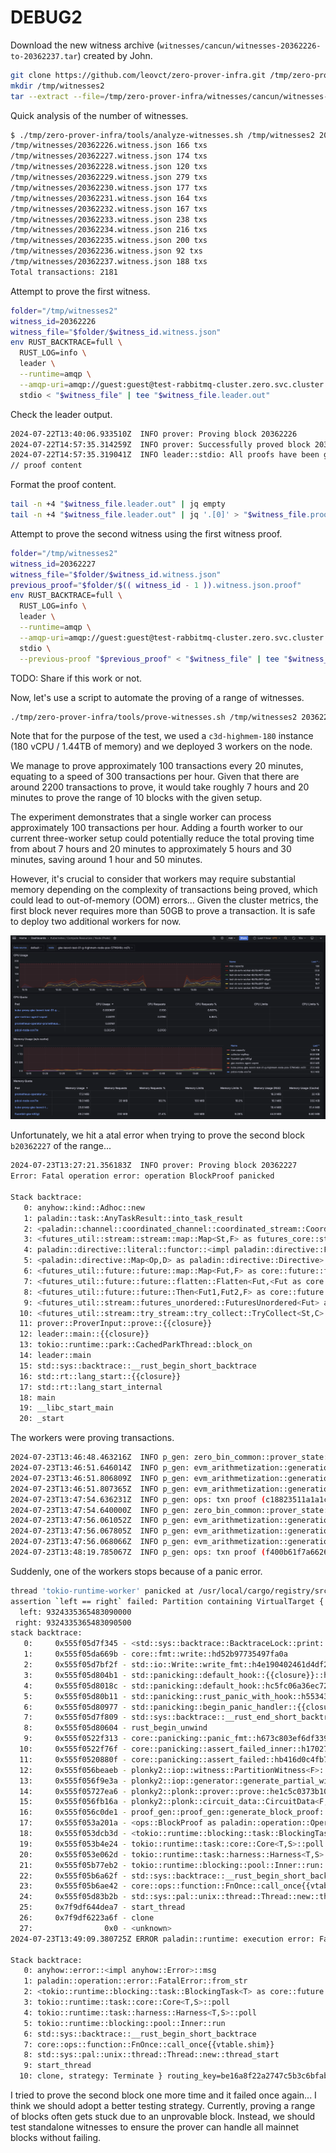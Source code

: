 # DEBUG2

Download the new witness archive (`witnesses/cancun/witnesses-20362226-to-20362237.tar`) created by John.

```bash
git clone https://github.com/leovct/zero-prover-infra.git /tmp/zero-prover-infra
mkdir /tmp/witnesses2
tar --extract --file=/tmp/zero-prover-infra/witnesses/cancun/witnesses-20362226-to-20362237.tar.xz --directory=/tmp/witnesses2 --strip-components=1
```

Quick analysis of the number of witnesses.

```bash
$ ./tmp/zero-prover-infra/tools/analyze-witnesses.sh /tmp/witnesses2 20362226 20362237
/tmp/witnesses/20362226.witness.json 166 txs
/tmp/witnesses/20362227.witness.json 174 txs
/tmp/witnesses/20362228.witness.json 120 txs
/tmp/witnesses/20362229.witness.json 279 txs
/tmp/witnesses/20362230.witness.json 177 txs
/tmp/witnesses/20362231.witness.json 164 txs
/tmp/witnesses/20362232.witness.json 167 txs
/tmp/witnesses/20362233.witness.json 238 txs
/tmp/witnesses/20362234.witness.json 216 txs
/tmp/witnesses/20362235.witness.json 200 txs
/tmp/witnesses/20362236.witness.json 92 txs
/tmp/witnesses/20362237.witness.json 188 txs
Total transactions: 2181
```

Attempt to prove the first witness.

```bash
folder="/tmp/witnesses2"
witness_id=20362226
witness_file="$folder/$witness_id.witness.json"
env RUST_BACKTRACE=full \
  RUST_LOG=info \
  leader \
  --runtime=amqp \
  --amqp-uri=amqp://guest:guest@test-rabbitmq-cluster.zero.svc.cluster.local:5672 \
  stdio < "$witness_file" | tee "$witness_file.leader.out"
```

Check the leader output.

```bash
2024-07-22T13:40:06.933510Z  INFO prover: Proving block 20362226
2024-07-22T14:57:35.314259Z  INFO prover: Successfully proved block 20362226
2024-07-22T14:57:35.319041Z  INFO leader::stdio: All proofs have been generated successfully.
// proof content
```

Format the proof content.

```bash
tail -n +4 "$witness_file.leader.out" | jq empty
tail -n +4 "$witness_file.leader.out" | jq '.[0]' > "$witness_file.proof"
```

Attempt to prove the second witness using the first witness proof.

```bash
folder="/tmp/witnesses2"
witness_id=20362227
witness_file="$folder/$witness_id.witness.json"
previous_proof="$folder/$(( witness_id - 1 )).witness.json.proof"
env RUST_BACKTRACE=full \
  RUST_LOG=info \
  leader \
  --runtime=amqp \
  --amqp-uri=amqp://guest:guest@test-rabbitmq-cluster.zero.svc.cluster.local:5672 \
  stdio \
  --previous-proof "$previous_proof" < "$witness_file" | tee "$witness_file.leader.out"
```

TODO: Share if this work or not.

Now, let's use a script to automate the proving of a range of witnesses.

```bash
./tmp/zero-prover-infra/tools/prove-witnesses.sh /tmp/witnesses2 20362226 20362237
```

Note that for the purpose of the test, we used a `c3d-highmem-180` instance (180 vCPU / 1.44TB of memory) and we deployed 3 workers on the node.

We manage to prove approximately 100 transactions every 20 minutes, equating to a speed of 300 transactions per hour. Given that there are around 2200 transactions to prove, it would take roughly 7 hours and 20 minutes to prove the range of 10 blocks with the given setup.

The experiment demonstrates that a single worker can process approximately 100 transactions per hour. Adding a fourth worker to our current three-worker setup could potentially reduce the total proving time from about 7 hours and 20 minutes to approximately 5 hours and 30 minutes, saving around 1 hour and 50 minutes.

However, it's crucial to consider that workers may require substantial memory depending on the complexity of transactions being proved, which could lead to out-of-memory (OOM) errors... Given the cluster metrics, the first block never requires more than 50GB to prove a transaction. It is safe to deploy two additional workers for now.

![cluster-metrics](./debug2-cluster-metrics.png)

Unfortunately, we hit a atal error when trying to prove the second block `b20362227` of the range...

```bash
2024-07-23T13:27:21.356183Z  INFO prover: Proving block 20362227
Error: Fatal operation error: operation BlockProof panicked

Stack backtrace:
   0: anyhow::kind::Adhoc::new
   1: paladin::task::AnyTaskResult::into_task_result
   2: <paladin::channel::coordinated_channel::coordinated_stream::CoordinatedStream<S> as futures_core::stream::Stream>::poll_next
   3: <futures_util::stream::stream::map::Map<St,F> as futures_core::stream::Stream>::poll_next
   4: paladin::directive::literal::functor::<impl paladin::directive::Functor<B> for paladin::directive::literal::Literal<A>>::f_map::{{closure}}
   5: <paladin::directive::Map<Op,D> as paladin::directive::Directive>::run::{{closure}}
   6: <futures_util::future::future::map::Map<Fut,F> as core::future::future::Future>::poll
   7: <futures_util::future::future::flatten::Flatten<Fut,<Fut as core::future::future::Future>::Output> as core::future::future::Future>::poll
   8: <futures_util::future::future::Then<Fut1,Fut2,F> as core::future::future::Future>::poll
   9: <futures_util::stream::futures_unordered::FuturesUnordered<Fut> as futures_core::stream::Stream>::poll_next
  10: <futures_util::stream::try_stream::try_collect::TryCollect<St,C> as core::future::future::Future>::poll
  11: prover::ProverInput::prove::{{closure}}
  12: leader::main::{{closure}}
  13: tokio::runtime::park::CachedParkThread::block_on
  14: leader::main
  15: std::sys::backtrace::__rust_begin_short_backtrace
  16: std::rt::lang_start::{{closure}}
  17: std::rt::lang_start_internal
  18: main
  19: __libc_start_main
  20: _start
```

The workers were proving transactions.

```bash
2024-07-23T13:46:48.463216Z  INFO p_gen: zero_bin_common::prover_state: using monolithic circuit ProverStateManager { circuit_config: CircuitConfig { circuits: [16..25, 8..25, 12..27, 14..25, 9..20, 12..25, 17..28] }, persistence: Disk(Monolithic) } id="b20362227 - 163"
2024-07-23T13:46:51.646014Z  INFO p_gen: evm_arithmetization::generation::state: CPU halted after 552085 cycles     id="b20362227 - 163"
2024-07-23T13:46:51.806809Z  INFO p_gen: evm_arithmetization::generation: CPU trace padded to 1048576 cycles     id="b20362227 - 163"
2024-07-23T13:46:51.807365Z  INFO p_gen: evm_arithmetization::generation: Trace lengths (before padding): TraceCheckpoint { arithmetic_len: 90724, byte_packing_len: 7690, cpu_len: 1048576, keccak_len: 66144, keccak_sponge_len: 2756, logic_len: 24783, memory_len: 1782198 }     id="b20362227 - 163"
2024-07-23T13:47:54.636231Z  INFO p_gen: ops: txn proof (c18823511a1a1c63e6b709be1d5f6550285836311c9bcb662246f8677ce2413a) took 66.173016908s id="b20362227 - 163"
2024-07-23T13:47:54.640000Z  INFO p_gen: zero_bin_common::prover_state: using monolithic circuit ProverStateManager { circuit_config: CircuitConfig { circuits: [16..25, 8..25, 12..27, 14..25, 9..20, 12..25, 17..28] }, persistence: Disk(Monolithic) } id="b20362227 - 170"
2024-07-23T13:47:56.061052Z  INFO p_gen: evm_arithmetization::generation::state: CPU halted after 244150 cycles     id="b20362227 - 170"
2024-07-23T13:47:56.067805Z  INFO p_gen: evm_arithmetization::generation: CPU trace padded to 262144 cycles     id="b20362227 - 170"
2024-07-23T13:47:56.068066Z  INFO p_gen: evm_arithmetization::generation: Trace lengths (before padding): TraceCheckpoint { arithmetic_len: 41206, byte_packing_len: 3156, cpu_len: 262144, keccak_len: 25848, keccak_sponge_len: 1077, logic_len: 7410, memory_len: 783284 }     id="b20362227 - 170"
2024-07-23T13:48:19.785067Z  INFO p_gen: ops: txn proof (f400b61f7a6626e99ed528d2a527f50f825d6681c01c4b901cad569767d1fb7f) took 25.145069252s id="b20362227 - 170"
```

Suddenly, one of the workers stops because of a panic error.

```bash
thread 'tokio-runtime-worker' panicked at /usr/local/cargo/registry/src/index.crates.io-6f17d22bba15001f/plonky2-0.2.2/src/iop/witness.rs:324:13:
assertion `left == right` failed: Partition containing VirtualTarget { index: 22763 } was set twice with different values: 9324335365483090500 != 9324335365483090000
  left: 9324335365483090000
 right: 9324335365483090500
stack backtrace:
   0:     0x555f05d7f345 - <std::sys::backtrace::BacktraceLock::print::DisplayBacktrace as core::fmt::Display>::fmt::hbb39a5b22c5522ea
   1:     0x555f05da669b - core::fmt::write::hd52b97735497fa0a
   2:     0x555f05d7bf2f - std::io::Write::write_fmt::h4e190402461d4df2
   3:     0x555f05d804b1 - std::panicking::default_hook::{{closure}}::h6dc84da0b6ee219c
   4:     0x555f05d8018c - std::panicking::default_hook::hc5fc06a36ec72601
   5:     0x555f05d80b11 - std::panicking::rust_panic_with_hook::h55343650ed08bd9c
   6:     0x555f05d80977 - std::panicking::begin_panic_handler::{{closure}}::h6f0034c5e2b583e0
   7:     0x555f05d7f809 - std::sys::backtrace::__rust_end_short_backtrace::h33aff4a62310ac31
   8:     0x555f05d80604 - rust_begin_unwind
   9:     0x555f0522f313 - core::panicking::panic_fmt::h673c803ef6df3393
  10:     0x555f0522f76f - core::panicking::assert_failed_inner::h17027ecc569a798d
  11:     0x555f0520880f - core::panicking::assert_failed::hb416d0c4fb76e6bf
  12:     0x555f056beaeb - plonky2::iop::witness::PartitionWitness<F>::set_target_returning_rep::h80e20c7ee15788ec
  13:     0x555f056f9e3a - plonky2::iop::generator::generate_partial_witness::hfe374fac17208777
  14:     0x555f05727ea6 - plonky2::plonk::prover::prove::he1c5c0373b10e196
  15:     0x555f056fb16a - plonky2::plonk::circuit_data::CircuitData<F,C,_>::prove::hecb40155da2f708f
  16:     0x555f056c0de1 - proof_gen::proof_gen::generate_block_proof::h33bb1e693adf9a21
  17:     0x555f053a201a - <ops::BlockProof as paladin::operation::Operation>::execute::hac198b5c2578046e
  18:     0x555f053dcb3d - <tokio::runtime::blocking::task::BlockingTask<T> as core::future::future::Future>::poll::h3f46808c5690ccac
  19:     0x555f053b4e24 - tokio::runtime::task::core::Core<T,S>::poll::h744a9da4f31ee835
  20:     0x555f053e062d - tokio::runtime::task::harness::Harness<T,S>::poll::h1dce7c3196e066a7
  21:     0x555f05b77eb2 - tokio::runtime::blocking::pool::Inner::run::h855c3017462ba7aa
  22:     0x555f05b6a62f - std::sys::backtrace::__rust_begin_short_backtrace::h1e70da333f1aada0
  23:     0x555f05b6ae42 - core::ops::function::FnOnce::call_once{{vtable.shim}}::h86e7b514db4f553d
  24:     0x555f05d83b2b - std::sys::pal::unix::thread::Thread::new::thread_start::h459c1fae425fed2d
  25:     0x7f9df644dea7 - start_thread
  26:     0x7f9df6223a6f - clone
  27:                0x0 - <unknown>
2024-07-23T13:49:09.380725Z ERROR paladin::runtime: execution error: Fatal { err: operation BlockProof panicked

Stack backtrace:
   0: anyhow::error::<impl anyhow::Error>::msg
   1: paladin::operation::error::FatalError::from_str
   2: <tokio::runtime::blocking::task::BlockingTask<T> as core::future::future::Future>::poll
   3: tokio::runtime::task::core::Core<T,S>::poll
   4: tokio::runtime::task::harness::Harness<T,S>::poll
   5: tokio::runtime::blocking::pool::Inner::run
   6: std::sys::backtrace::__rust_begin_short_backtrace
   7: core::ops::function::FnOnce::call_once{{vtable.shim}}
   8: std::sys::pal::unix::thread::Thread::new::thread_start
   9: start_thread
  10: clone, strategy: Terminate } routing_key=be16a8f22a2747c5b3c6bfabb384f1ee
```

I tried to prove the second block one more time and it failed once again... I think we should adopt a better testing strategy. Currently, proving a range of blocks often gets stuck due to an unprovable block. Instead, we should test standalone witnesses to ensure the prover can handle all mainnet blocks without failing.
